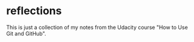 # reflections
This is just a collection of my notes from the Udacity course "How to Use Git and GitHub".
